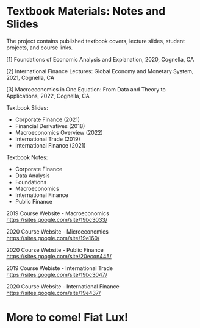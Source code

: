 # Textbook Materials: Notes and Slides

The project contains published textbook covers, lecture slides, student projects, and course links.



[1] Foundations of Economic Analysis and Explanation, 2020, Cognella, CA

[2] International Finance Lectures: Global Economy and Monetary System, 2021, Cognella, CA

[3] Macroeconomics in One Equation: From Data and Theory to Applications, 2022, Cognella, CA



Textbook Slides: 
* Corporate Finance (2021) 
* Financial Derivatives (2018)
* Macroeconomics Overview (2022)
* International Trade (2019)
* International Finance (2021)

Textbook Notes: 
* Corporate Finance
* Data Analysis 
* Foundations 
* Macroeconomics 
* International Finance 
* Public Finance 


2019 Course Website - Macroeconomics
https://sites.google.com/site/19bc3033/

2020 Course Website - Microeconomics
https://sites.google.com/site/19e160/

2020 Course Website - Public Finance
https://sites.google.com/site/20econ445/

2019 Course Webiste - International Trade
https://sites.google.com/site/19bc3047/

2020 Course Website - International Finance
https://sites.google.com/site/19e437/

# More to come! Fiat Lux!




